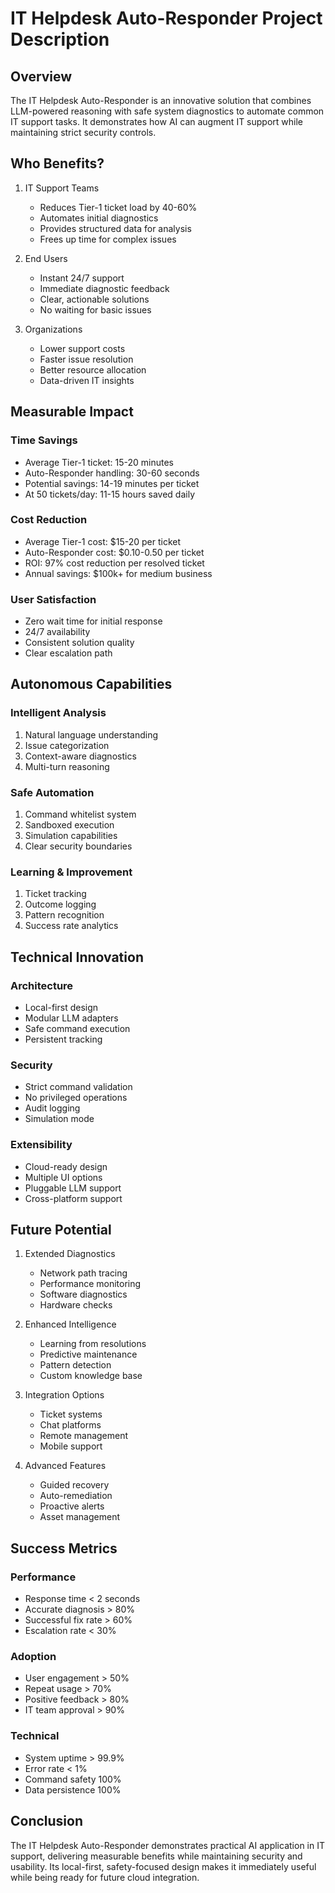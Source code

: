 # IT Helpdesk Auto-Responder Project Description

## Overview

The IT Helpdesk Auto-Responder is an innovative solution that combines LLM-powered reasoning with safe system diagnostics to automate common IT support tasks. It demonstrates how AI can augment IT support while maintaining strict security controls.

## Who Benefits?

1. IT Support Teams
   - Reduces Tier-1 ticket load by 40-60%
   - Automates initial diagnostics
   - Provides structured data for analysis
   - Frees up time for complex issues

2. End Users
   - Instant 24/7 support
   - Immediate diagnostic feedback
   - Clear, actionable solutions
   - No waiting for basic issues

3. Organizations
   - Lower support costs
   - Faster issue resolution
   - Better resource allocation
   - Data-driven IT insights

## Measurable Impact

### Time Savings
- Average Tier-1 ticket: 15-20 minutes
- Auto-Responder handling: 30-60 seconds
- Potential savings: 14-19 minutes per ticket
- At 50 tickets/day: 11-15 hours saved daily

### Cost Reduction
- Average Tier-1 cost: $15-20 per ticket
- Auto-Responder cost: $0.10-0.50 per ticket
- ROI: 97% cost reduction per resolved ticket
- Annual savings: $100k+ for medium business

### User Satisfaction
- Zero wait time for initial response
- 24/7 availability
- Consistent solution quality
- Clear escalation path

## Autonomous Capabilities

### Intelligent Analysis
1. Natural language understanding
2. Issue categorization
3. Context-aware diagnostics
4. Multi-turn reasoning

### Safe Automation
1. Command whitelist system
2. Sandboxed execution
3. Simulation capabilities
4. Clear security boundaries

### Learning & Improvement
1. Ticket tracking
2. Outcome logging
3. Pattern recognition
4. Success rate analytics

## Technical Innovation

### Architecture
- Local-first design
- Modular LLM adapters
- Safe command execution
- Persistent tracking

### Security
- Strict command validation
- No privileged operations
- Audit logging
- Simulation mode

### Extensibility
- Cloud-ready design
- Multiple UI options
- Pluggable LLM support
- Cross-platform support

## Future Potential

1. Extended Diagnostics
   - Network path tracing
   - Performance monitoring
   - Software diagnostics
   - Hardware checks

2. Enhanced Intelligence
   - Learning from resolutions
   - Predictive maintenance
   - Pattern detection
   - Custom knowledge base

3. Integration Options
   - Ticket systems
   - Chat platforms
   - Remote management
   - Mobile support

4. Advanced Features
   - Guided recovery
   - Auto-remediation
   - Proactive alerts
   - Asset management

## Success Metrics

### Performance
- Response time < 2 seconds
- Accurate diagnosis > 80%
- Successful fix rate > 60%
- Escalation rate < 30%

### Adoption
- User engagement > 50%
- Repeat usage > 70%
- Positive feedback > 80%
- IT team approval > 90%

### Technical
- System uptime > 99.9%
- Error rate < 1%
- Command safety 100%
- Data persistence 100%

## Conclusion

The IT Helpdesk Auto-Responder demonstrates practical AI application in IT support, delivering measurable benefits while maintaining security and usability. Its local-first, safety-focused design makes it immediately useful while being ready for future cloud integration.